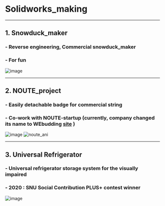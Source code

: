 # Solidworks_making
- - -

## 1. Snowduck_maker
### - Reverse engineering, Commercial snowduck_maker 
### - For fun
![image](https://user-images.githubusercontent.com/74540268/169968584-c470d766-c87b-4080-9d84-2b948e47175a.png)

- - -

## 2. NOUTE_project
### - Easily detachable badge for commercial string
### - Co-work with NOUTE-startup (currently, company changed its name to WEbudding [site](https://www.webudding.com/home) ) 
![image](https://user-images.githubusercontent.com/74540268/169978837-1526e973-bbee-447e-965b-0ffb6ca7b1ce.png) ![noute_ani](https://user-images.githubusercontent.com/74540268/169978295-0700ac23-2b37-4637-8d36-725c7ffc0819.gif)

- - -

## 3. Universal Refrigerator
### - Universal refrigerator storage system for the visually impaired
### - 2020 : SNU Social Contribution PLUS+ contest winner
![image](https://user-images.githubusercontent.com/74540268/169968702-6ea9f29f-1507-4a10-8413-0baa380fa894.png)
